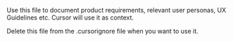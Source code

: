 Use this file to document product requirements, relevant user personas, UX Guidelines etc. Cursor will use it as context.

Delete this file from the .cursorignore file when you want to use it.